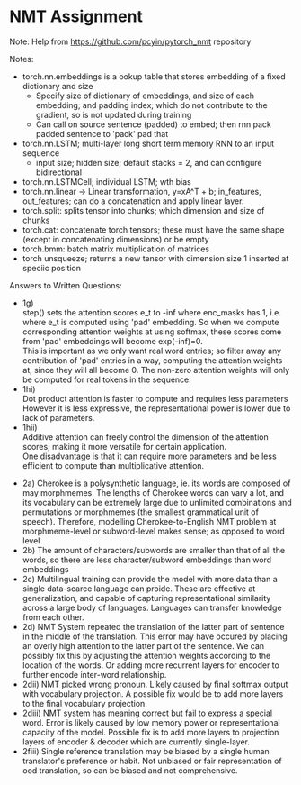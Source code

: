 # NMT Assignment
Note: Help from https://github.com/pcyin/pytorch_nmt repository

Notes:
-  torch.nn.embeddings is a ookup table that stores embedding of a fixed dictionary and size
    -  Specify size of dictionary of embeddings, and size of each embedding; and padding index; 
    which do not contribute to the gradient, so is not updated during training
    -  Can call on source sentence (padded) to embed; then rnn pack padded sentence to 'pack' pad that
-  torch.nn.LSTM; multi-layer long short term memory RNN to an input sequence
    -  input size; hidden size; default stacks = 2, and can configure bidirectional
-  torch.nn.LSTMCell; individual LSTM; wth bias
-  torch.nn.linear -> Linear transformation, y=xA^T + b; in_features, out_features; can do a concatenation and apply linear layer.
-  torch.split: splits tensor into chunks; which dimension and size of chunks
-  torch.cat: concatenate torch tensors; these must have the same shape (except in concatenating dimensions) or be empty
-  torch.bmm: batch matrix multiplication of matrices 
-  torch unsqueeze; returns a new tensor with dimension size 1 inserted at speciic position

Answers to Written Questions:
-  1g) <br>
    step() sets the attention scores e_t to -inf where enc_masks has 1, i.e. where e_t is computed using 'pad' embedding.
    So when we compute corresponding attention weights at using softmax, these scores come from 'pad' embeddings will become
    exp(-inf)=0.
    <br>
    This is important as we only want real word entries; so filter away any contribution of 'pad' entries in a way, computing the 
    attention weights at, since they will all become 0. The non-zero attention weights will only be computed for real tokens 
    in the sequence.
-  1hi) <br>
    Dot product attention is faster to compute and requires less parameters <br>
    However it is less expressive, the representational power is lower due to lack of parameters.
-  1hii) <br>
    Additive attention can freely control the dimension of the attention scores; making it more versatile for certain application. <br>
    One disadvantage is that it can require more parameters and be less efficient to compute than multiplicative attention.
    <p>
-  2a) Cherokee is a polysynthetic language, ie. its words are composed of may morphmemes. The lengths of Cherokee words
    can vary a lot, and its vocabulary can be extremely large due to unlimited combinations and permutations or morphmemes (the smallest grammatical unit of speech). Therefore, modelling Cherokee-to-English NMT problem at morphmeme-level or subword-level makes sense; as opposed to word level
-  2b) The amount of characters/subwords are smaller than that of all the words, so there are less character/subword    embeddings than word embeddings
-  2c) Multilingual training can provide the model with more data than a single data-scarce language can proide. These are effective at generalization, and capable of capturing representational similarity across a large body of languages. Languages can transfer knowledge from each other.
-   2d) NMT System repeated the translation of the latter part of sentence in the middle of the translation. This error may have occured by placing an overly high attention to the latter part of the sentence. We can possibly fix this by adjusting the attention weights according to the location of the words. Or adding more recurrent layers for encoder to further encode inter-word relationship.
-  2dii) NMT picked wrong pronoun. Likely caused by final softmax output with vocabulary projection. A possible fix would be to add more layers to the final vocabulary projection.
-  2diii) NMT system has meaning correct but fail to express a special word. Error is likely caused by low memory power or representational capacity of the model. Possible fix is to add more layers to projection layers of encoder & decoder which are currently single-layer.
-  2fiii) Single reference translation may be biased by a single human translator's preference or habit. Not unbiased or fair representation of ood translation, so can be biased and not comprehensive.

